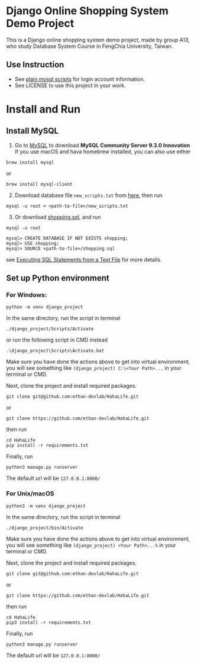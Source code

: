 # Django Online Shopping System Demo Project
This is a Django online shopping system demo project, made by group A13, who study Database System Course in FengChia University, Taiwan.
## Use Instruction
* See [plain mysql scripts](https://github.com/ethan-devlab/HahaLife/blob/fc0fed9a64994671a2c29bc3fafe3881dd67d370/mysql/new_scripts.txt) for login account information.
* See LICENSE to use this project in your work.
# Install and Run
## Install MySQL
1. Go to [MySQL](https://dev.mysql.com/downloads/mysql/) to download **MySQL Community Server 9.3.0 Innovation**
If you use macOS and hava homebrew installed, you can also use either
```
brew install mysql
``` 
or
```
brew install mysql-client
```
2. Download database file `new_scripts.txt` from [here](https://github.com/ethan-devlab/HahaLife/tree/55593ed008a7b52151b17a145c0cc6d75b665c80/mysql), then run
```
mysql -u root < <path-to-file>/new_scripts.txt
```
3. Or download [shopping.sql](https://github.com/ethan-devlab/HahaLife/blob/07fe538e59e2946a16e4fc5513e7b9268fcfb6f1/mysql/shopping.sql), and run
```
mysql -u root
```
```
mysql> CREATE DATABASE IF NOT EXISTS shopping;
mysql> USE shopping;
mysql> SOURCE <path-to-file>/shopping.sql
```
see [Executing SQL Statements from a Text File](https://dev.mysql.com/doc/refman/8.4/en/mysql-batch-commands.html) for more details.

## Set up Python environment
### For Windows:
```
python -m venv django_project
```
In the same directory, run the script in terminal
```
./django_project/Scripts/Activate
```
or run the following script in CMD instead
```
.\django_project\Scripts\Activate.bat
```
Make sure you have done the actions above to get into virtual environment, you will see something like `(django_project) C:\<Your Path>...` in your terminal or CMD.

Next, clone the project and install required packages.
```
git clone git@github.com:ethan-devlab/HahaLife.git
```
or
```
git clone https://github.com/ethan-devlab/HahaLife.git
```
then run
```
cd HahaLife
pip install -r requirements.txt
```
Finally, run
```
python3 manage.py runserver
```
The default url will be `127.0.0.1:8000/`


### For Unix/macOS
```
python3 -m venv django_project
```
In the same directory, run the script in terminal
```
./django_project/bin/Activate
```
Make sure you have done the actions above to get into virtual environment, you will see something like `(django_project) <Your Path>...%` in your terminal or CMD.

Next, clone the project and install required packages.
```
git clone git@github.com:ethan-devlab/HahaLife.git
```
or
```
git clone https://github.com/ethan-devlab/HahaLife.git
```
then run
```
cd HahaLife
pip3 install -r requirements.txt
```
Finally, run
```
python3 manage.py runserver
```
The default url will be `127.0.0.1:8000/`
